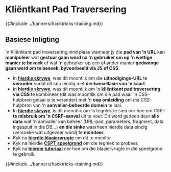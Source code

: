 # Kliëntkant Pad Traversering

{{#include ../banners/hacktricks-training.md}}

## Basiese Inligting

'n Kliëntkant pad traversering vind plaas wanneer jy die **pad van 'n URL** kan **manipuleer** wat **gestuur gaan word na 'n gebruiker om op 'n wettige manier te besoek** of wat 'n gebruiker op een of ander manier **gedwonge gaan word om te besoek, byvoorbeeld via JS of CSS**.

- In [**hierdie skrywe**](https://erasec.be/blog/client-side-path-manipulation/), was dit moontlik om die **uitnodigings-URL** te **verander** sodat dit sou eindig met **die kansellasie van 'n kaart**.
- In [**hierdie skrywe**](https://mr-medi.github.io/research/2022/11/04/practical-client-side-path-traversal-attacks.html), was dit moontlik om 'n **kliëntkant pad traversering via CSS** te kombineer (dit was moontlik om die pad waar 'n CSS-hulpbron gelaai is te verander) met 'n **oop omleiding** om die CSS-hulpbron van 'n **aanvaller-beheerde domein** te laai.
- In [**hierdie skrywe**](https://blog.doyensec.com/2024/07/02/cspt2csrf.html), is dit moontlik om 'n tegniek te sien oor hoe om CSPT **te misbruik om 'n CSRF-aanval** uit te voer. Dit word gedoen deur **alle data** wat 'n aanvaller kan beheer (URL-pad, parameters, fragment, data ingespuit in die DB...) **en die sinke** waarheen hierdie data eindig (versoeke wat uitgevoer word) te **moniteer**.
- Kyk na [**hierdie blaaiervrugte**](https://addons.mozilla.org/en-US/firefox/addon/eval-villain/) om dit te monitor.
- Kyk na hierdie [**CSPT speelgrond**](https://github.com/doyensec/CSPTPlayground) om die tegniek te probeer.
- Kyk na [**hierdie tutoriaal**](https://blog.doyensec.com/2024/12/03/cspt-with-eval-villain.html) oor hoe om die blaaiervrugte in die speelgrond te gebruik.

{{#include ../banners/hacktricks-training.md}}
